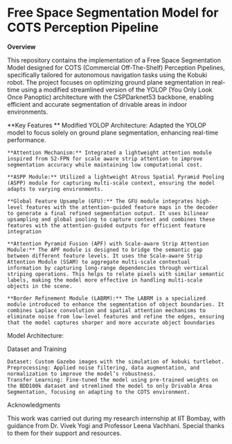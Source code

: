 # Free Space Segmentation Model for COTS Perception Pipeline


**Overview**

This repository contains the implementation of a Free Space Segmentation Model designed for COTS (Commercial Off-The-Shelf) Perception Pipelines, specifically tailored for autonomous navigation tasks using the Kobuki robot. The project focuses on optimizing ground plane segmentation in real-time using a modified streamlined version of the YOLOP (You Only Look Once Panoptic) architecture with the CSPDarknet53 backbone, enabling efficient and accurate segmentation of drivable areas in indoor environments.

**Key Features
**    Modified YOLOP Architecture: Adapted the YOLOP model to focus solely on ground plane segmentation, enhancing real-time performance.
    
    **Attention Mechanism:** Integrated a lightweight attention module inspired from S2-FPN for scale aware strip attention to improve segmentation accuracy while maintaining low computational cost.
    
    **ASPP Module:** Utilized a lightweight Atrous Spatial Pyramid Pooling (ASPP) module for capturing multi-scale context, ensuring the model adapts to varying environments.
    
    **Global Feature Upsample (GFU):** The GFU module integrates high-level features with the attention-guided feature maps in the decoder to generate a final refined segmentation output. It uses bilinear upsampling and global pooling to capture context and combines these features with the attention-guided outputs for efficient feature integration
    
    **Attention Pyramid Fusion (APF) with Scale-aware Strip Attention Module:** The APF module is designed to bridge the semantic gap between different feature levels. It uses the Scale-aware Strip Attention Module (SSAM) to aggregate multi-scale contextual information by capturing long-range dependencies through vertical striping operations. This helps to relate pixels with similar semantic labels, making the model more effective in handling multi-scale objects in the scene​.

    **Border Refinement Module (LABRM):** The LABRM is a specialized module introduced to enhance the segmentation of object boundaries. It combines Laplace convolution and spatial attention mechanisms to eliminate noise from low-level features and refine the edges, ensuring that the model captures sharper and more accurate object boundaries

Model Architecture:

Dataset and Training

    Dataset: Custom Gazebo images with the simulation of kobuki turtlebot. 
    Preprocessing: Applied noise filtering, data augmentation, and normalization to improve the model’s robustness.
    Transfer Learning: Fine-tuned the model using pre-trained weights on the BDD100k dataset and stremlined the model to only Drivable Area Segmentation, focusing on adapting to the COTS environment.



Acknowledgments

This work was carried out during my research internship at IIT Bombay, with guidance from Dr. Vivek Yogi and Professor Leena Vachhani. Special thanks to them for their support and resources.
